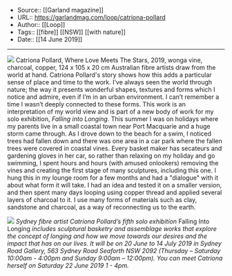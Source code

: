 ﻿
  * Source:: [[Garland magazine]]
  * URL:: https://garlandmag.com/loop/catriona-pollard
  * Author:: [[Loop]]
  * Tags:: [[fibre]] [[NSW]] [[with nature]]
  * Date:: [[14 June 2019]]


* * *
[![](https://garlandmag.com/wp-content/uploads/2019/06/6PuN7bOA-768x1024.jpg)](https://garlandmag.com/wp-content/uploads/2019/06/6PuN7bOA.jpg)
Catriona Pollard, Where Love Meets The Stars, 2019, wonga vine, charcoal, copper, 124 x 105 x 20 cm
Australian fibre artists draw from the world at hand. Catriona Pollard's story shows how this adds a particular sense of place and time to the work.
I’ve always seen the world through nature; the way it presents wonderful shapes, textures and forms which I notice and admire, even if I’m in an urban environment. I can’t remember a time I wasn’t deeply connected to these forms. This work is an interpretation of my world view and is part of a new body of work for my solo exhibition, _Falling into Longing_.
This summer I was on holidays where my parents live in a small coastal town near Port Macquarie and a huge storm came through. As I drove down to the beach for a swim, I noticed trees had fallen down and there was one area in a car park where the fallen trees were covered in coastal vines.
Every basket maker has secateurs and gardening gloves in her car, so rather than relaxing on my holiday and go swimming, I spent hours and hours (with amused onlookers) removing the vines and creating the first stage of many sculptures, including this one. I hung this in my lounge room for a few months and had a "dialogue" with it about what form it will take.
I had an idea and tested it on a smaller version, and then spent many days looping using copper thread and applied several layers of charcoal to it. I use many forms of materials such as clay, sandstone and charcoal, as a way of reconnecting us to the earth.
 
[![](https://garlandmag.com/wp-content/uploads/2019/06/XRp925Sg-918x1024.jpg)](https://garlandmag.com/wp-content/uploads/2019/06/XRp925Sg.jpg)
_Sydney fibre artist Catriona Pollard’s fifth solo exhibition_ Falling Into Longing _includes sculptural basketry and assemblage works that explore the concept of longing and how we move towards our desires and the impact that has on our lives. It will be on 20 June to 14 July 2019 in Sydney Road Gallery, 563 Sydney Road Seaforth NSW 2092 (Thursday – Saturday 10:00am - 4:00pm and Sunday 9:00am – 12:00pm). You can meet Catriona herself on Saturday 22 June 2019 1 - 4pm._
